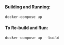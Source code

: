 #### Building and Running:
``` 
docker-compose up
```

#### To Re-build and Run:
``` 
docker-compose up --build 
```